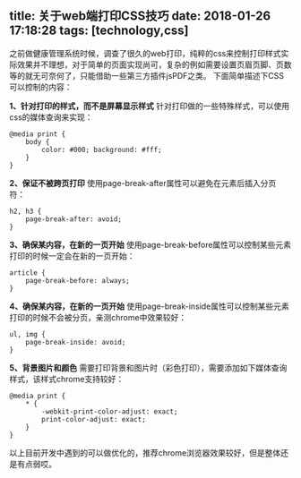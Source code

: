 title: 关于web端打印CSS技巧
date: 2018-01-26 17:18:28
tags: [technology,css]
---

之前做健康管理系统时候，调查了很久的web打印，纯粹的css来控制打印样式实际效果并不理想，对于简单的页面实现尚可，复杂的例如需要设置页眉页脚、页数等的就无可奈何了，只能借助一些第三方插件jsPDF之类。
下面简单描述下CSS可以控制的内容：

**1、针对打印的样式，而不是屏幕显示样式**
针对打印做的一些特殊样式，可以使用css的媒体查询来实现：
```
@media print {
    body { 
        color: #000; background: #fff; 
    }
}
```

**2、保证不被跨页打印**
使用page-break-after属性可以避免在元素后插入分页符：
```
h2, h3 { 
    page-break-after: avoid; 
}
```

**3、确保某内容，在新的一页开始**
使用page-break-before属性可以控制某些元素打印的时候一定会在新的一页开始：
```
article {
    page-break-before: always;
}
```

**4、确保某内容，在新的一页开始**
使用page-break-inside属性可以控制某些元素打印的时候不会被分页，亲测chrome中效果较好：
```
ul, img {
    page-break-inside: avoid;
}
```

**5、背景图片和颜色**
需要打印背景和图片时（彩色打印），需要添加如下媒体查询样式，该样式chrome支持较好：
```
@media print {
    * {
        -webkit-print-color-adjust: exact;
        print-color-adjust: exact;
    }
}
```

以上目前开发中遇到的可以做优化的，推荐chrome浏览器效果较好，但是整体还是有点弱哎。